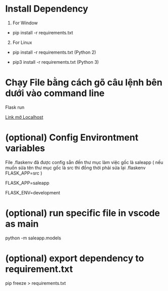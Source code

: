 # Install Dependency
1. For Window

- pip install -r requirements.txt 

2. For Linux 

- pip install -r requirements.txt (Python 2)

- pip3 install -r requirements.txt (Python 3)

# Chạy File bằng cách gõ câu lệnh bên dưới vào command line
Flask run

[Link mở Localhost](http://127.0.0.1:5000/)

# (optional) Config Environtment variables
File .flaskenv đã được config sẵn đến thư mục làm việc gốc là saleapp ( nếu muốn sửa tên thư mục gốc là src thì đồng thời phải sửa lại .flaskenv FLASK_APP=src )

FLASK_APP=saleapp

FLASK_ENV=development

# (optional) run specific file in vscode as __main__
python -m saleapp.models

# (optional) export dependency to requirement.txt
pip freeze > requirements.txt